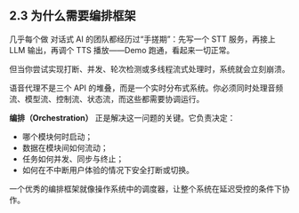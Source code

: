 ## 2.3 为什么需要编排框架
几乎每个做 对话式 AI 的团队都经历过“手搓期”：先写一个 STT 服务，再接上 LLM 输出，再调个 TTS 播放——Demo 跑通，看起来一切正常。

但当你尝试实现打断、并发、轮次检测或多线程流式处理时，系统就会立刻崩溃。

语音代理不是三个 API 的堆叠，而是一个实时分布式系统。你必须同时处理音频流、模型流、控制流、状态流，而这些都需要协调运行。

**编排（Orchestration）** 正是解决这一问题的关键。它负责决定：

- 哪个模块何时启动；
- 数据在模块间如何流动；
- 任务如何并发、同步与终止；
- 如何在不中断用户体验的情况下安全打断或切换。

一个优秀的编排框架就像操作系统中的调度器，让整个系统在延迟受控的条件下协作。